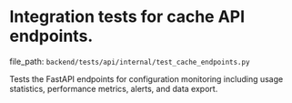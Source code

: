 # Integration tests for cache API endpoints.

  file_path: `backend/tests/api/internal/test_cache_endpoints.py`

Tests the FastAPI endpoints for configuration monitoring including
usage statistics, performance metrics, alerts, and data export.
